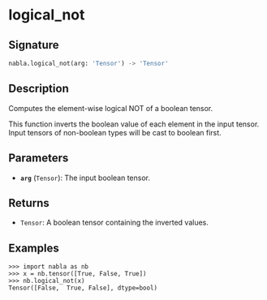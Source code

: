 # logical_not

## Signature

```python
nabla.logical_not(arg: 'Tensor') -> 'Tensor'
```

## Description

Computes the element-wise logical NOT of a boolean tensor.

This function inverts the boolean value of each element in the input tensor.
Input tensors of non-boolean types will be cast to boolean first.

## Parameters

- **`arg`** (`Tensor`): The input boolean tensor.

## Returns

- `Tensor`: A boolean tensor containing the inverted values.

## Examples

```pycon
>>> import nabla as nb
>>> x = nb.tensor([True, False, True])
>>> nb.logical_not(x)
Tensor([False,  True, False], dtype=bool)
```
